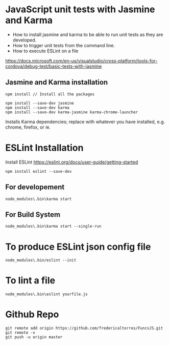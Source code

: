# JavaScript unit tests with Jasmine and Karma

- How to install jasmine and karma to be able to run unit tests as they are developed.
- How to trigger unit tests from the command line.
- How to execute ESLint on a file

https://docs.microsoft.com/en-us/visualstudio/cross-platform/tools-for-cordova/debug-test/basic-tests-with-jasmine

## Jasmine and Karma installation

    npm install // Install all the packages
    
    npm install --save-dev jasmine
    npm install --save-dev karma
    npm install --save-dev karma-jasmine karma-chrome-launcher

Installs Karma dependencies; replace <browser> with whatever you have installed, e.g. chrome, firefox, or ie.

# ESLint Installation

Install ESLint https://eslint.org/docs/user-guide/getting-started

    npm install eslint --save-dev

## For developement

    node_modules\.bin\karma start

## For Build System

    node_modules\.bin\karma start --single-run

# To produce ESLint json config file

    node_modules\.bin/eslint --init

# To lint a file

    node_modules\.bin\eslint yourfile.js


# Github Repo  

	git remote add origin https://github.com/fredericaltorres/FuncsJS.git
	git remote -v
	git push -u origin master

